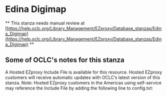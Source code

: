 # Edina Digimap
** This stanza needs manual review at [https://help.oclc.org/Library_Management/EZproxy/Database_stanzas/Edina_Digimap](https://help.oclc.org/Library_Management/EZproxy/Database_stanzas/Edina_Digimap) **

## Some of OCLC's notes for this stanza

A Hosted EZproxy Include File is available for this resource. Hosted EZproxy customers will receive automatic updates with OCLC&rsquo;s latest version of this stanza. Note: Hosted EZproxy customers in the Americas using self-service may reference the Include File by adding the following line to config.txt:

&nbsp;
